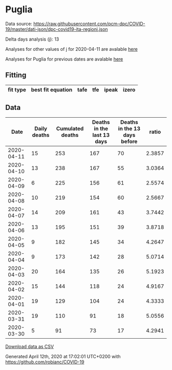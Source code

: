 # Puglia

Data source: https://raw.githubusercontent.com/pcm-dpc/COVID-19/master/dati-json/dpc-covid19-ita-regioni.json

Delta days analysis (j): 13

Analyses for other values of j for 2020-04-11 are avalable [here](../2020-04-11/README.md)

Analyses for Puglia for previous dates are avalable [here](../README.md)

## Fitting 
|fit type|best fit equation|tafe|tfe|ipeak|izero|
|-------|-----|--------|------|---|---|

## Data
|Date|Daily deaths|Cumulated deaths|Deaths in the last 13 days|Deaths in the 13 days before|ratio|
|----|----------|-----------|-------|--------------------|-----|
|2020-04-11|15|253|167|70|2.3857|
|2020-04-10|13|238|167|55|3.0364|
|2020-04-09|6|225|156|61|2.5574|
|2020-04-08|10|219|154|60|2.5667|
|2020-04-07|14|209|161|43|3.7442|
|2020-04-06|13|195|151|39|3.8718|
|2020-04-05|9|182|145|34|4.2647|
|2020-04-04|9|173|142|28|5.0714|
|2020-04-03|20|164|135|26|5.1923|
|2020-04-02|15|144|118|24|4.9167|
|2020-04-01|19|129|104|24|4.3333|
|2020-03-31|19|110|91|18|5.0556|
|2020-03-30|5|91|73|17|4.2941|

[Download data as CSV](COVID-19_puglia_j13_2020-04-11.csv)

Generated April 12th, 2020 at 17:02:01 UTC+0200 with https://github.com/robianc/COVID-19
